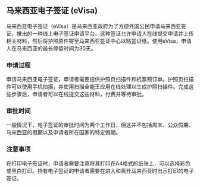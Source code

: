   ## 马来西亚电子签证 (eVisa)

马来西亚电子签证（eVisa）是马来西亚政府为了方便外国公民申请马来西亚签证，推出的一种线上电子签证申请平台。这种签证允许申请人在线提交申请并上传相关材料，然后将护照原件寄至马来西亚签证中心以贴签证纸。使用eVisa，申请人在马来西亚的最长停留时间为30天。

### 申请过程

申请马来西亚电子签证，申请者需要提供护照页扫描件和机票预订单。护照页扫描件可以使用手机拍摄，并使用扫描全能王应用在线处理以生成护照扫描件。完成这些步骤后，申请者可以在线提交这些材料，付费并等待审批。

### 审批时间

一般情况下，电子签证的审批时间为两个工作日，但这并不包括周末、公众假期、马来西亚的假期以及申请者所在国家的特定假期。

### 注意事项

在打印电子签证时，申请者需要注意将其打印在A4格式的纸张上，可以选择彩色或黑白打印。持有电子签证的申请者需要在进入和离开马来西亚时出示打印的电子签证。
